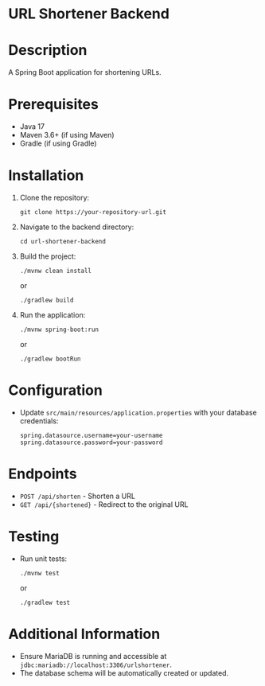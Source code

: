 # URL Shortener Backend

# Description
A Spring Boot application for shortening URLs.

# Prerequisites
- Java 17
- Maven 3.6+ (if using Maven)
- Gradle (if using Gradle)

# Installation

1. Clone the repository:
   ```
   git clone https://your-repository-url.git
   ```

2. Navigate to the backend directory:
   ```
   cd url-shortener-backend
   ```

3. Build the project:
   ```
   ./mvnw clean install
   ```
   or
   ```
   ./gradlew build
   ```

4. Run the application:
   ```
   ./mvnw spring-boot:run
   ```
   or
   ```
   ./gradlew bootRun
   ```

# Configuration
- Update `src/main/resources/application.properties` with your database credentials:
   ```
   spring.datasource.username=your-username
   spring.datasource.password=your-password
   ```

# Endpoints
- `POST /api/shorten` - Shorten a URL
- `GET /api/{shortened}` - Redirect to the original URL

# Testing
- Run unit tests:
   ```
   ./mvnw test
   ```
   or
   ```
   ./gradlew test
   ```

# Additional Information
- Ensure MariaDB is running and accessible at `jdbc:mariadb://localhost:3306/urlshortener`.
- The database schema will be automatically created or updated.
